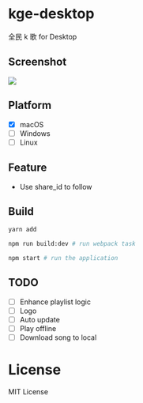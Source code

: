 # kge-desktop

全民 k 歌 for Desktop

## Screenshot

![](https://cloud.githubusercontent.com/assets/914329/24034646/1f92b658-0b2d-11e7-8dd5-2803b36fe3cf.png)

## Platform

- [x] macOS
- [ ] Windows
- [ ] Linux

## Feature

- Use share_id to follow

## Build

```bash
yarn add

npm run build:dev # run webpack task

npm start # run the application
```

## TODO

- [ ] Enhance playlist logic
- [ ] Logo
- [ ] Auto update
- [ ] Play offline
- [ ] Download song to local

# License

MIT License